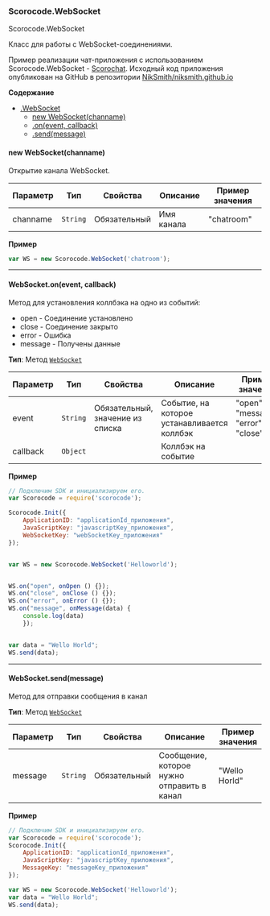 <a name="Scorocode.WebSocket"></a>

### Scorocode.WebSocket
Scorocode.WebSocket

Класс для работы с WebSocket-соединениями. 

Пример реализации чат-приложения с использованием Scorocode.WebSocket - [Scorochat](https://niksmith.github.io/). Исходный код приложения опубликован на GitHub в репозитории [NikSmith/niksmith.github.io](https://github.com/NikSmith/niksmith.github.io)


**Содержание**

* [.WebSocket](#Scorocode.WebSocket)
    * [new WebSocket(channame)](#new_Scorocode.WebSocket_new)
    * [.on(event, callback)](#Scorocode.WebSocket+on) 
    * [.send(message)](#Scorocode.WebSocket+send) 

<a name="new_Scorocode.WebSocket_new"></a>

#### new WebSocket(channame)

Открытие канала WebSocket. 

| Параметр | Тип | Свойства | Описание | Пример значения |
| --- | --- | --- | --- | --- |
| channame | <code>String</code> | Обязательный | Имя канала | "chatroom" |

**Пример**
```js
var WS = new Scorocode.WebSocket('chatroom');
```

----------------------------------------------------------------------------------------------

<a name="Scorocode.WebSocket+on"></a>

#### WebSocket.on(event, callback)
Метод для установления коллбэка на одно из событий:
* open - Соединение установлено
* close - Соединение закрыто
* error - Ошибка
* message - Получены данные

**Тип**: Метод <code>[WebSocket](#Scorocode.WebSocket)</code>  

| Параметр | Тип | Свойства | Описание | Пример значения |
| --- | --- | --- | --- | --- |
| event | <code>String</code> | Обязательный, значение из списка | Событие, на которое устанавливается коллбэк | "open", "message", "error", "close"  |
| callback | <code>Object</code> |  | Коллбэк на событие | |

**Пример**  
```js
// Подключим SDK и инициализируем его. 
var Scorocode = require('scorocode');

Scorocode.Init({
    ApplicationID: "applicationId_приложения",
    JavaScriptKey: "javascriptKey_приложения",
    WebSocketKey: "webSocketKey_приложения"
});


var WS = new Scorocode.WebSocket('Helloworld');


WS.on("open", onOpen () {});
WS.on("close", onClose () {});
WS.on("error", onError () {});
WS.on("message", onMessage(data) {
    console.log(data)
    });


var data = "Wello Horld";
WS.send(data);
```
----------------------------------------------------------------------------------------------

<a name="Scorocode.WebSocket+send"></a>

#### WebSocket.send(message)
Метод для отправки сообщения в канал

**Тип**: Метод <code>[WebSocket](#Scorocode.WebSocket)</code>

| Параметр | Тип | Свойства | Описание | Пример значения |
| --- | --- | --- | --- | --- |
| message | <code>String</code> | Обязательный | Сообщение, которое нужно отправить в канал | "Wello Horld" |

**Пример**  
```js
// Подключим SDK и инициализируем его. 
var Scorocode = require('scorocode');
Scorocode.Init({
    ApplicationID: "applicationId_приложения",
    JavaScriptKey: "javascriptKey_приложения",
    MessageKey: "messageKey_приложения"
});

var WS = new Scorocode.WebSocket('Helloworld');
var data = "Wello Horld";
WS.send(data);
```